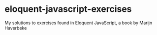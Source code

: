 # eloquent-javascript-exercises
My solutions to exercises found in Eloquent JavaScript, a book by Marijn Haverbeke
